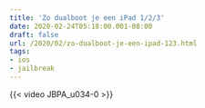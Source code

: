 ```yaml
---
title: 'Zo dualboot je een iPad 1/2/3'
date: 2020-02-24T05:18:00.001-08:00
draft: false
url: /2020/02/zo-dualboot-je-een-ipad-123.html
tags: 
- ios
- jailbreak
---
```


{{< video JBPA_u034-0 >}}
